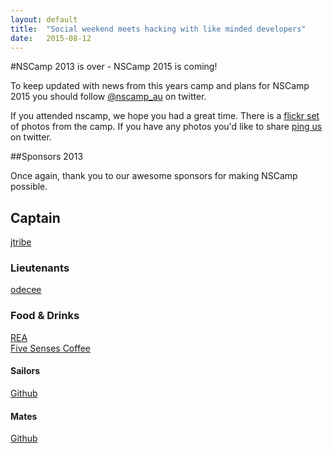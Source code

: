 ```yaml
---
layout: default
title:  "Social weekend meets hacking with like minded developers"
date:   2015-08-12
---
```

   
#NSCamp 2013 is over - NSCamp 2015 is coming!
   
To keep updated with news from this years camp and plans for NSCamp 2015 you should follow [@nscamp_au](https://twitter.com/nscamp_au) on twitter.


If you attended nscamp, we hope you had a great time. There is a [flickr set](http://www.flickr.com/photos/109763057@N06/sets/72157638064175904/) of photos from the camp. If you have any photos you'd like to share [ping us](https://twitter.com/nscamp_au) on twitter.


##Sponsors 2013

Once again, thank you to our awesome sponsors for making NSCamp possible.


<div id="sponsor-captains" class="sponsors-1">
  <h2>Captain</h2>
  <a href="http://jtribe.com.au?ref=nscamp" class="sponsor sponsor-jtribe"><div>jtribe</div></a>
</div>

<div id="sponsor-lientenants" class="sponsors-2">
  <h3>Lieutenants</h3>
  <a href="http://odecee.com.au" class="sponsor sponsor-odecee"><div>odecee</div></a>
  <!-- <div class="sponsor"></div> -->
</div>

<div id="sponsor-food-drinks" class="sponsors-2">
  <h3>Food &amp; Drinks</h3>
  <a href="http://realestate.com.au" class="sponsor sponsor-rea"><div>REA</div></a>
  <a href="http://www.fivesenses.com.au/" class="sponsor sponsor-5senses"><div>Five Senses Coffee</div></a>
</div>


<div id="sponsor-sailors" class="sponsors-3">
  <h4>Sailors</h4>
  <a href="http://github.com" class="sponsor sponsor-github"><div>Github</div></a>
</div>

<div id="sponsor-mates" class="sponsors-3">
  <h4>Mates</h4>
  <a href="http://www.envato.com" class="sponsor sponsor-envato"><div>Github</div></a>
</div>

